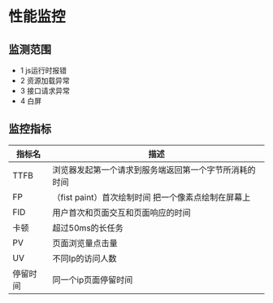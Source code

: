 # 性能监控

## 监测范围

- 1 js运行时报错
- 2 资源加载异常
- 3 接口请求异常
- 4 白屏

## 监控指标
| 指标名 | 描述 |
|  ----  | ----  |
|  TTFB| 浏览器发起第一个请求到服务端返回第一个字节所消耗的时间  |
|  FP| （fist paint）首次绘制时间  把一个像素点绘制在屏幕上|
|  FID| 用户首次和页面交互和页面响应的时间 |
|  卡顿| 超过50ms的长任务 |
|  PV| 页面浏览量点击量|
|  UV| 不同Ip的访问人数|
|  停留时间| 同一个ip页面停留时间|